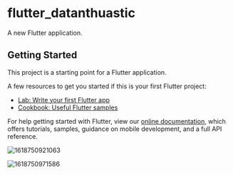 # flutter_datanthuastic

A new Flutter application.

## Getting Started

This project is a starting point for a Flutter application.

A few resources to get you started if this is your first Flutter project:

- [Lab: Write your first Flutter app](https://flutter.dev/docs/get-started/codelab)
- [Cookbook: Useful Flutter samples](https://flutter.dev/docs/cookbook)

For help getting started with Flutter, view our
[online documentation](https://flutter.dev/docs), which offers tutorials,
samples, guidance on mobile development, and a full API reference.

![1618750921063](https://user-images.githubusercontent.com/82178176/115146785-b215a680-a060-11eb-8dac-8ad70a9005bf.png)

![1618750971586](https://user-images.githubusercontent.com/82178176/115146807-cf4a7500-a060-11eb-8f97-cee0ab0d7c00.png)
